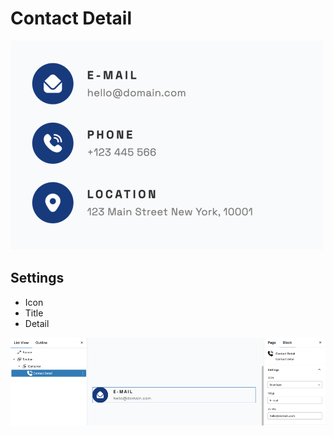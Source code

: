 # Contact Detail
![contact detail](/img/mora/contact-detail-1.jpg)
## Settings

- Icon
- Title
- Detail

![contact detail](/img/mora/contact-detail-2.jpg)